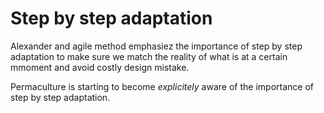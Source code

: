 # Step by step adaptation

Alexander and agile method emphasiez the importance of step by step adaptation to make sure we match the reality of what is at a certain mmoment and avoid costly design mistake.

Permaculture is starting to become _explicitely_ aware of the importance of step by step adaptation.
